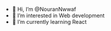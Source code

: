 - 👋 Hi, I’m @NouranNwwaf
- 👀 I’m interested in Web development  
- 🌱 I’m currently learning React
  
  

<!---
NouranNwwaf/NouranNwwaf is a ✨ special ✨ repository because its `README.md` (this file) appears on your GitHub profile.
You can click the Preview link to take a look at your changes.
--->
